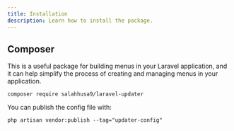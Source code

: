 ```yaml
---
title: Installation
description: Learn how to install the package.
---
```


## Composer

This is a useful package for building menus in your Laravel application, and it can help simplify the process of creating and managing menus in your application.


```shell
composer require salahhusa9/laravel-updater
```

You can publish the config file with:

```shell
php artisan vendor:publish --tag="updater-config"
```
